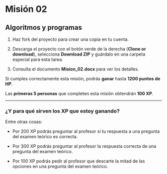 # Misión 02

## Algoritmos y programas

1. Haz fork del proyecto para crear una copia en tu cuenta.

2. Descarga el proyecto con el botón verde de la derecha (**Clone or download**), selecciona **Download ZIP** y guárdalo en una carpeta especial para esta tarea.

3. Consulta el documento **Mision_02.docx** para ver los detalles.

Si cumples correctamente esta misión, podrás **ganar** hasta **1200 puntos de HP**.

Las **primeras 5 personas** que completen esta misión obtendrán **100 XP**.

***

### ¿Y para qué sirven los XP que estoy ganando?

Entre otras cosas:

- Por 200 XP podrás preguntar al profesor si tu respuesta a una pregunta del examen teórico es correcta.

- Por 300 XP podrás preguntar al profesor la respuesta correcta de una pregunta del examen teórico.

- Por 100 XP podrás pedir al profesor que descarte la mitad de las opciones en una pregunta del examen teórico.
